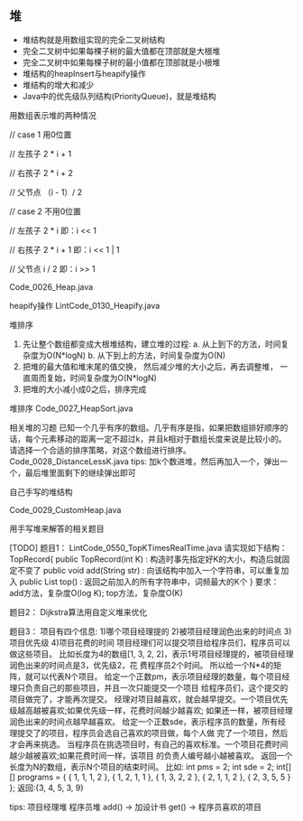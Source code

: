 ## 堆

- 堆结构就是用数组实现的完全二叉树结构
- 完全二叉树中如果每棵子树的最大值都在顶部就是大根堆
- 完全二叉树中如果每棵子树的最小值都在顶部就是小根堆
- 堆结构的heapInsert与heapify操作
- 堆结构的增大和减少
- Java中的优先级队列结构(PriorityQueue)，就是堆结构

用数组表示堆的两种情况

// case 1 用0位置

// 左孩子 2 * i + 1

// 右孩子 2 * i + 2

// 父节点 （i - 1）/ 2

// case 2 不用0位置

// 左孩子 2 * i 即：i << 1

// 右孩子 2 * i + 1 即：i << 1 | 1

// 父节点 i / 2 即：i >> 1

Code_0026_Heap.java 


heapify操作
LintCode_0130_Heapify.java


堆排序 

1. 先让整个数组都变成大根堆结构，建立堆的过程: 
   a. 从上到下的方法，时间复杂度为O(N*logN) 
   b. 从下到上的方法，时间复杂度为O(N)
2. 把堆的最大值和堆末尾的值交换， 然后减少堆的大小之后，再去调整堆， 一直周而复始，时间复杂度为O(N*logN) 
3. 把堆的大小减小成0之后，排序完成


堆排序
Code_0027_HeapSort.java


相关堆的习题
已知一个几乎有序的数组。几乎有序是指，如果把数组排好顺序的话，每个元素移动的距离一定不超过k，并且k相对于数组长度来说是比较小的。 请选择一个合适的排序策略，对这个数组进行排序。
Code_0028_DistanceLessK.java
tips:
加k个数进堆，然后再加入一个，弹出一个，最后堆里面剩下的继续弹出即可


自己手写的堆结构 

Code_0029_CustomHeap.java


用手写堆来解答的相关题目

[TODO]
题目1：
LintCode_0550_TopKTimesRealTime.java
请实现如下结构：
TopRecord{
public TopRecord(int K)  :  构造时事先指定好K的大小，构造后就固定不变了
public  void add(String str)  :   向该结构中加入一个字符串，可以重复加入
public  List<String> top() : 返回之前加入的所有字符串中，词频最大的K个
}
要求：
add方法，复杂度O(log K);
top方法，复杂度O(K)


题目2：
Dijkstra算法用自定义堆来优化

题目3：
项目有四个信息:
1)哪个项目经理提的
2)被项目经理润色出来的时间点
3)项目优先级
4)项目花费的时间
项目经理们可以提交项目给程序员们，程序员可以做这些项目。
比如长度为4的数组[1, 3, 2, 2]，表示1号项目经理提的，被项目经理润色出来的时间点是3，优先级2，花 费程序员2个时间。
所以给一个N*4的矩阵，就可以代表N个项目。 给定一个正数pm，表示项目经理的数量，每个项目经理只负责自己的那些项目，并且一次只能提交一个项目 给程序员们，这个提交的项目做完了，才能再次提交。 经理对项目越喜欢，就会越早提交。一个项目优先级越高越被喜欢;如果优先级一样，花费时间越少越喜欢; 如果还一样，被项目经理润色出来的时间点越早越喜欢。 给定一个正数sde，表示程序员的数量，所有经理提交了的项目，程序员会选自己喜欢的项目做，每个人做 完了一个项目，然后才会再来挑选。 当程序员在挑选项目时，有自己的喜欢标准。一个项目花费时间越少越被喜欢;如果花费时间一样，该项目 的负责人编号越小越被喜欢。
返回一个长度为N的数组，表示N个项目的结束时间。
比如:
int pms = 2;
int sde = 2;
int[][] programs = { { 1, 1, 1, 2 }, { 1, 2, 1, 1 }, { 1, 3, 2, 2 }, { 2, 1, 1, 2 }, { 2, 3, 5, 5 } };
返回:{3, 4, 5, 3, 9}

tips:
项目经理堆
程序员堆
add() -> 加设计书
get() -> 程序员喜欢的项目
